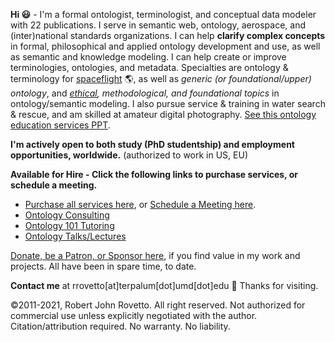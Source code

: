 **Hi :smiley:** - I'm a formal ontologist, terminologist, and conceptual data modeler with 22 publications. I serve in semantic web, ontology, aerospace, and (inter)national standards organizations. I can help **clarify complex concepts** in formal, philosophical and applied ontology development and use, as well as semantic and knowledge modeling. I can help create or improve terminologies, ontologies, and metadata. Specialties are ontology & terminology for [spaceflight](https://ontospace.wordpress.com) :earth_americas:, as well as _generic (or foundational/upper) ontology_, and _[ethical](https://github.com/rrovetto/Ethical-Ontology-Development), methodological, and foundational topics_ in ontology/semantic modeling. I also pursue service & training in water search & rescue, and am skilled at amateur digital photography. [See this ontology education services PPT](https://www.slideshare.net/RobertRovetto/ontology-courses-education). 

**I'm actively open to both study (PhD studentship) and employment opportunities, worldwide.** (authorized to work in US, EU)

**Available for Hire - Click the following links to purchase services, or schedule a meeting.** 
* [Purchase all services here](https://tinyurl.com/yas7trzy), or [Schedule a Meeting here](http://my.setmore.com/bookingpage/f18db686-98bb-41dd-9097-35218b2a1091/services/sb83f723d7838e4484783cc5a1c675f0e6eedf99d).
* [Ontology Consulting](https://tinyurl.com/34u9w6wx)
* [Ontology 101 Tutoring](http://my.setmore.com/bookingpage/f18db686-98bb-41dd-9097-35218b2a1091/services/s7f4dbc7d873cce380b7f73062d5d72f619fe042a)
* [Ontology Talks/Lectures](http://my.setmore.com/bookingpage/f18db686-98bb-41dd-9097-35218b2a1091/services/s218822e77fee416ed3085be8eda045d6015d6d24)

[Donate, be a Patron, or Sponsor here](https://gogetfunding.com/knowledge-organization-services-ontology-terminology-metadata-concept-analysis/), if you find value in my work and projects. All have been in spare time, to date.

**Contact me** at rrovetto[at]terpalum[dot]umd[dot]edu 💬  Thanks for visiting.

©2011-2021, Robert John Rovetto. All right reserved. 
Not authorized for commercial use unless explicitly negotiated with the author. Citation/attribution required. No warranty. No liability.

<!--
**rrovetto/rrovetto** is a ✨ _special_ ✨ repository because its `README.md` (this file) appears on your GitHub profile.

Here are some ideas to get you started:

- 🔭 I’m currently working on ...
- 🌱 I’m currently learning ...
- 👯 I’m looking to collaborate on ...
- 🤔 I’m looking for help with ...
- 💬 Ask me about ...
- 📫 How to reach me: ...
- 😄 Pronouns: ...
- ⚡ Fun fact: ...
- 👋
-->
